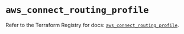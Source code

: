 # `aws_connect_routing_profile`

Refer to the Terraform Registry for docs: [`aws_connect_routing_profile`](https://registry.terraform.io/providers/hashicorp/aws/6.2.0/docs/resources/connect_routing_profile).
